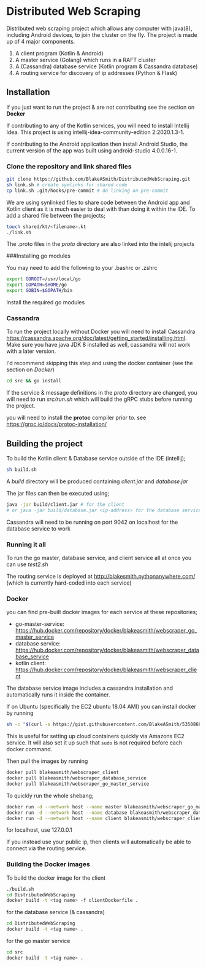 # Distributed Web Scraping

Distributed web scraping project which allows any computer with java(8), including Android 
devices, to join the cluster on the fly. The project is made up of 4 major components.

1. A client program (Kotlin & Android) 
2. A master service (Golang) which runs in a RAFT cluster
3. A (Cassandra) database service (Kotlin program & Cassandra database)
4. A routing service for discovery of ip addresses (Python & Flask)

## Installation
If you just want to run the project & are not contributing see the section on **Docker**

If contributing to any of the Kotlin services, you will need to install Intellij Idea. 
This project is using intellij-idea-community-edition 2:2020.1.3-1.

If contributing to the Android application then install Android Studio, the current 
version of the app was built using android-studio 4.0.0.16-1.

### Clone the repository and link shared files

```bash
git clone https://github.com/BlakeASmith/DistributedWebScraping.git
sh link.sh # create symlinks for shared code
cp link.sh .git/hooks/pre-commit # do linking on pre-commit
```

We are using synlinked files to share code between the Android app and Kotlin client
as it is much easier to deal with than doing it within the IDE. To add a shared file 
between the projects;

```bash
touch shared/kt/<filename>.kt
./link.sh
```

The .proto files in the *proto* directory are also linked into the intelij projects

###Installing go modules

You may need to add the following to your .bashrc or .zshrc
```bash
export GOROOT=/usr/local/go
export GOPATH=$HOME/go
export GOBIN=$GOPATH/bin
```

Install the required go modules

### Cassandra

To run the project locally without Docker you will need to install Cassandra https://cassandra.apache.org/doc/latest/getting_started/installing.html.
Make sure you have java JDK 8 installed as well, cassandra will not work with a later version.

I'd recommend skipping this step and using the docker container (see the section on *Docker*)

```bash
cd src && go install
```

If the service & message definitions in the *proto* directory 
are changed, you will need to run *src/run.sh* which will build
the gRPC stubs before running the project.

you will need to install the **protoc** compiler prior to. see https://grpc.io/docs/protoc-installation/

## Building the project

To build the Kotlin client & Database service outside of the IDE (intellij); 

```bash
sh build.sh
```

A *build* directory will be produced containing *client.jar* and *database.jar*

The jar files can then be executed using;

```bash
java -jar build/client.jar # for the client 
# or java -jar build/database.jar <ip-address> for the database service
```

Cassandra will need to be running on port 9042 on localhost for the database service to work

### Running it all

To run the go master, database service, and client service all at once you can use 
*test2.sh <ip-address>*

The routing service is deployed at http://blakesmith.pythonanywhere.com/ (which is currently hard-coded into each service)

### Docker

you can find pre-built docker images for each service at these repositories;

* go-master-service: https://hub.docker.com/repository/docker/blakeasmith/webscraper_go_master_service
* database service: https://hub.docker.com/repository/docker/blakeasmith/webscraper_database_service
* kotlin client: https://hub.docker.com/repository/docker/blakeasmith/webscraper_client

The database service image includes a cassandra installation and automatically runs it inside the container.

If on Ubuntu (specifically the EC2 ubuntu 18.04 AMI) you can install docker by running 

```bash
sh -c "$(curl -s https://gist.githubusercontent.com/BlakeASmith/535086842ae134ead4c6aff5b97bea5e/raw/7d68bb28907fc312ef7671cc4252d89942a53041/install_docker.sh)"
```

This is useful for setting up cloud containers quickly via Amazons EC2 service. It will also set it up such that `sudo` is not 
required before each docker command.

Then pull the images by running

```bash
docker pull blakeasmith/webscraper_client
docker pull blakeasmith/webscraper_database_service
docker pull blakeasmith/webscraper_go_master_service

```
To quickly run the whole shebang; 

```bash
docker run -d --network host --name master blakeasmith/webscraper_go_master_service <ip-addr>
docker run -d --network host --name database blakeasmith/webscraper_database_service <ip-addr>
docker run -d --network host --name client blakeasmith/webscraper_client
```
for localhost, use <ip-addr> 127.0.0.1

If you instead use your public ip, then clients will automatically be able to connect via the routing service.

### Building the Docker images

To build the docker image for the client
```bash
./build.sh
cd DistributedWebScraping
docker build -t <tag name> -f clientDockerfile .
```

for the database service (& cassandra)
```bash
cd DistributedWebScraping
docker build -t <tag name> .
```

for the go master service
```bash
cd src
docker build -t <tag name> .
```


